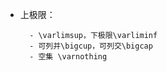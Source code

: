 - 上极限：
        
        - \varlimsup，下极限\varliminf
        - 可列并\bigcup，可列交\bigcap
        - 空集 \varnothing